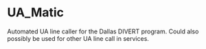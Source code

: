 # UA_Matic
Automated UA line caller for the Dallas DIVERT program. Could also possibly be used for other UA line call in services.
